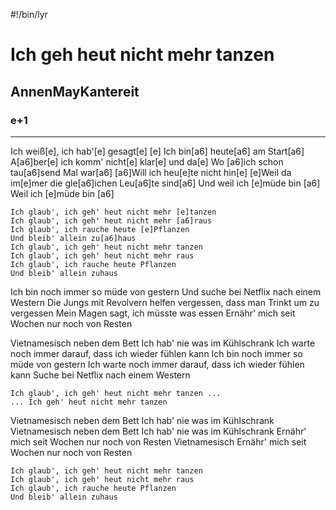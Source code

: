 #!/bin/lyr
# Ich geh heut nicht mehr tanzen
## AnnenMayKantereit
### e+1

---

Ich weiß[e], ich hab'[e] gesagt[e] [e]
Ich bin[a6] heute[a6] am Start[a6]
A[a6]ber[e] ich komm' nicht[e] klar[e] und da[e]
Wo [a6]ich schon tau[a6]send Mal war[a6]
[a6]Will ich heu[e]te nicht hin[e]
[e]Weil da im[e]mer die gle[a6]ichen Leu[a6]te sind[a6]
Und weil ich [e]müde bin [a6]
Weil ich [e]müde bin [a6]

    Ich glaub', ich geh' heut nicht mehr [e]tanzen
    Ich glaub', ich geh' heut nicht mehr [a6]raus
    Ich glaub', ich rauche heute [e]Pflanzen
    Und bleib' allein zu[a6]haus
    Ich glaub', ich geh' heut nicht mehr tanzen
    Ich glaub', ich geh' heut nicht mehr raus
    Ich glaub', ich rauche heute Pflanzen
    Und bleib' allein zuhaus

Ich bin noch immer so müde von gestern
Und suche bei Netflix nach einem Western
Die Jungs mit Revolvern helfen vergessen, dass man
Trinkt um zu vergessen
Mein Magen sagt, ich müsste was essen
Ernähr' mich seit Wochen nur noch von Resten

Vietnamesisch neben dem Bett
Ich hab' nie was im Kühlschrank
Ich warte noch immer darauf, dass ich wieder fühlen kann
Ich bin noch immer so müde von gestern
Ich warte noch immer darauf, dass ich wieder fühlen kann
Suche bei Netflix nach einem Western

    Ich glaub', ich geh' heut nicht mehr tanzen ...
    ... Ich geh' heut nicht mehr tanzen

Vietnamesisch neben dem Bett
Ich hab' nie was im Kühlschrank
Vietnamesisch neben dem Bett
Ich hab' nie was im Kühlschrank
Ernähr' mich seit Wochen nur noch von Resten
Vietnamesisch
Ernähr' mich seit Wochen nur noch von Resten

    Ich glaub', ich geh' heut nicht mehr tanzen
    Ich glaub', ich geh' heut nicht mehr raus
    Ich glaub', ich rauche heute Pflanzen
    Und bleib' allein zuhaus